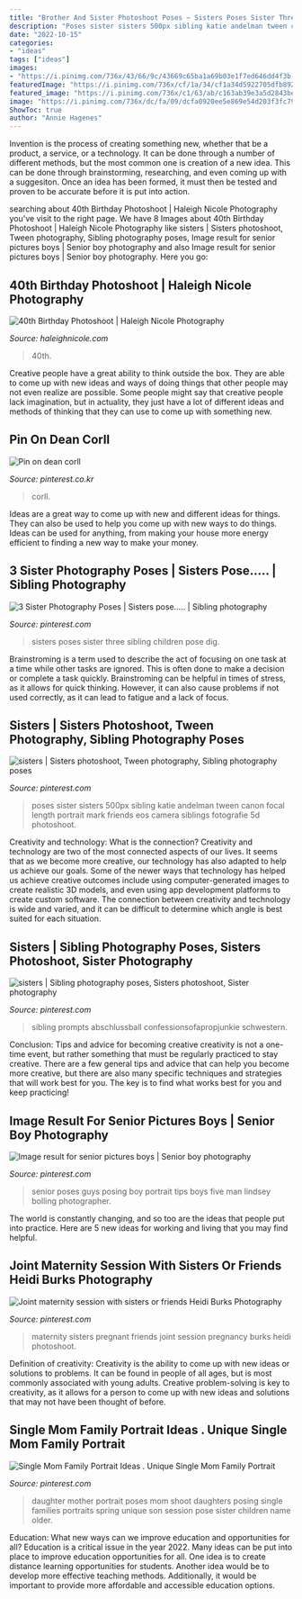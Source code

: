 ```yaml
---
title: "Brother And Sister Photoshoot Poses ~ Sisters Poses Sister Three Sibling Children Pose Dig"
description: "Poses sister sisters 500px sibling katie andelman tween canon focal length portrait mark friends eos camera siblings fotografie 5d photoshoot"
date: "2022-10-15"
categories:
- "ideas"
tags: ["ideas"]
images:
- "https://i.pinimg.com/736x/43/66/9c/43669c65ba1a69b03e1f7ed646dd4f3b--three-sisters-photography-sibling-photography-poses.jpg"
featuredImage: "https://i.pinimg.com/736x/cf/1a/34/cf1a34d5922705dfb8927e80201c0a18--older-sibling-photos-sibling-poses.jpg"
featured_image: "https://i.pinimg.com/736x/c1/63/ab/c163ab39e3a5d2843be66b02b32ca775--sister-photography-poses-fairy-photography.jpg"
image: "https://i.pinimg.com/736x/dc/fa/09/dcfa0920ee5e869e54d203f3fc79d65b.jpg"
ShowToc: true
author: "Annie Hagenes"
---
```



Invention is the process of creating something new, whether that be a product, a service, or a technology. It can be done through a number of different methods, but the most common one is creation of a new idea. This can be done through brainstorming, researching, and even coming up with a suggesiton. Once an idea has been formed, it must then be tested and proven to be accurate before it is put into action.

	

		
searching about 40th Birthday Photoshoot | Haleigh Nicole Photography you've visit to the right page. We have 8 Images about 40th Birthday Photoshoot | Haleigh Nicole Photography like sisters | Sisters photoshoot, Tween photography, Sibling photography poses, Image result for senior pictures boys | Senior boy photography and also Image result for senior pictures boys | Senior boy photography. Here you go:
		
    
## 40th Birthday Photoshoot | Haleigh Nicole Photography

<img loading=lazy src="https://haleighnicole.com/wp-content/uploads/2019/07/40th-Birthday-Photoshoot-Orlando-Portrait-Photographer_0026-2-scaled.jpg" onerror="this.onerror=null;this.src='https://tse1.mm.bing.net/th?id=OIP.fGed_o7mEzO52NmbQbFqWAHaLF&amp;pid=15.1';" alt="40th Birthday Photoshoot | Haleigh Nicole Photography">

_Source: haleighnicole.com_

>40th. 

	

Creative people have a great ability to think outside the box. They are able to come up with new ideas and ways of doing things that other people may not even realize are possible. Some people might say that creative people lack imagination, but in actuality, they just have a lot of different ideas and methods of thinking that they can use to come up with something new.

    
## Pin On Dean Corll

<img loading=lazy src="https://i.pinimg.com/736x/6a/d7/24/6ad724f27b8d80fb82c2ed33067478ec.jpg" onerror="this.onerror=null;this.src='https://tse2.mm.bing.net/th?id=OIP.XFXCA6oLQAupoWoySlWCFAHaNK&amp;pid=15.1';" alt="Pin on dean corll">

_Source: pinterest.co.kr_

>corll. 

	

Ideas are a great way to come up with new and different ideas for things. They can also be used to help you come up with new ways to do things. Ideas can be used for anything, from making your house more energy efficient to finding a new way to make your money.

    
## 3 Sister Photography Poses | Sisters Pose..... | Sibling Photography

<img loading=lazy src="https://i.pinimg.com/736x/43/66/9c/43669c65ba1a69b03e1f7ed646dd4f3b--three-sisters-photography-sibling-photography-poses.jpg" onerror="this.onerror=null;this.src='https://tse3.mm.bing.net/th?id=OIP.MrXaF-ofTh-d4VZcwf83IgHaK-&amp;pid=15.1';" alt="3 Sister Photography Poses | Sisters pose..... | Sibling photography">

_Source: pinterest.com_

>sisters poses sister three sibling children pose dig. 

	

Brainstroming is a term used to describe the act of focusing on one task at a time while other tasks are ignored. This is often done to make a decision or complete a task quickly. Brainstroming can be helpful in times of stress, as it allows for quick thinking. However, it can also cause problems if not used correctly, as it can lead to fatigue and a lack of focus.

    
## Sisters | Sisters Photoshoot, Tween Photography, Sibling Photography Poses

<img loading=lazy src="https://i.pinimg.com/736x/c1/63/ab/c163ab39e3a5d2843be66b02b32ca775--sister-photography-poses-fairy-photography.jpg" onerror="this.onerror=null;this.src='https://tse2.mm.bing.net/th?id=OIP.IGJh4vtdWA6HzUNbZHy9BgHaKQ&amp;pid=15.1';" alt="sisters | Sisters photoshoot, Tween photography, Sibling photography poses">

_Source: pinterest.com_

>poses sister sisters 500px sibling katie andelman tween canon focal length portrait mark friends eos camera siblings fotografie 5d photoshoot. 

	

Creativity and technology: What is the connection?
Creativity and technology are two of the most connected aspects of our lives. It seems that as we become more creative, our technology has also adapted to help us achieve our goals. Some of the newer ways that technology has helped us achieve creative outcomes include using computer-generated images to create realistic 3D models, and even using app development platforms to create custom software. The connection between creativity and technology is wide and varied, and it can be difficult to determine which angle is best suited for each situation.

    
## Sisters | Sibling Photography Poses, Sisters Photoshoot, Sister Photography

<img loading=lazy src="https://i.pinimg.com/736x/cf/1a/34/cf1a34d5922705dfb8927e80201c0a18--older-sibling-photos-sibling-poses.jpg" onerror="this.onerror=null;this.src='https://tse4.mm.bing.net/th?id=OIP.POldwYxAxVbyBecpCsywYQHaE7&amp;pid=15.1';" alt="sisters | Sibling photography poses, Sisters photoshoot, Sister photography">

_Source: pinterest.com_

>sibling prompts abschlussball confessionsofapropjunkie schwestern. 

	

Conclusion: Tips and advice for becoming creative
creativity is not a one-time event, but rather something that must be regularly practiced to stay creative. There are a few general tips and advice that can help you become more creative, but there are also many specific techniques and strategies that will work best for you. The key is to find what works best for you and keep practicing!

    
## Image Result For Senior Pictures Boys | Senior Boy Photography

<img loading=lazy src="https://i.pinimg.com/736x/dc/fa/09/dcfa0920ee5e869e54d203f3fc79d65b.jpg" onerror="this.onerror=null;this.src='https://tse2.mm.bing.net/th?id=OIP.qJFRjkv71Ud60HIury-jQwHaLG&amp;pid=15.1';" alt="Image result for senior pictures boys | Senior boy photography">

_Source: pinterest.com_

>senior poses guys posing boy portrait tips boys five man lindsey bolling photographer. 

	

The world is constantly changing, and so too are the ideas that people put into practice. Here are 5 new ideas for working and living that you may find helpful.

    
## Joint Maternity Session With Sisters Or Friends Heidi Burks Photography

<img loading=lazy src="https://i.pinimg.com/736x/67/b0/f7/67b0f7b87657a0d499a6c5aaacc1560f--pregnancy-pics-maternity-pictures.jpg" onerror="this.onerror=null;this.src='https://tse1.mm.bing.net/th?id=OIP._86cPBp0WoX_nuTscyDevQHaLH&amp;pid=15.1';" alt="Joint maternity session with sisters or friends Heidi Burks Photography">

_Source: pinterest.com_

>maternity sisters pregnant friends joint session pregnancy burks heidi photoshoot. 

	

Definition of creativity:
Creativity is the ability to come up with new ideas or solutions to problems. It can be found in people of all ages, but is most commonly associated with young adults. Creative problem-solving is key to creativity, as it allows for a person to come up with new ideas and solutions that may not have been thought of before.

    
## Single Mom Family Portrait Ideas . Unique Single Mom Family Portrait

<img loading=lazy src="https://i.pinimg.com/736x/e3/da/4f/e3da4f2bef60e978566a395ab60cd105.jpg" onerror="this.onerror=null;this.src='https://tse4.mm.bing.net/th?id=OIP.aSMAz4dbahm7Z1xRtiOjcwHaLH&amp;pid=15.1';" alt="Single Mom Family Portrait Ideas . Unique Single Mom Family Portrait">

_Source: pinterest.com_

>daughter mother portrait poses mom shoot daughters posing single families portraits spring unique son session pose sister children name older. 

	

Education: What new ways can we improve education and opportunities for all?
Education is a critical issue in the year 2022. Many ideas can be put into place to improve education opportunities for all. One idea is to create distance learning opportunities for students. Another idea would be to develop more effective teaching methods. Additionally, it would be important to provide more affordable and accessible education options.

